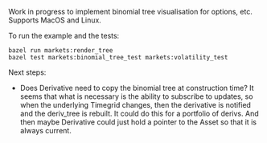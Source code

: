 Work in progress to implement binomial tree visualisation for options, etc.
Supports MacOS and Linux.

To run the example and the tests:
```
bazel run markets:render_tree
bazel test markets:binomial_tree_test markets:volatility_test
```

Next steps:
- Does Derivative need to copy the binomial tree at construction time? It seems that what is 
necessary is the ability to subscribe to updates, so when the underlying Timegrid changes, then
the derivative is notified and the deriv_tree is rebuilt. It could do this for a portfolio of derivs.
And then maybe Derivative could just hold a pointer to the Asset so that it is always current.
